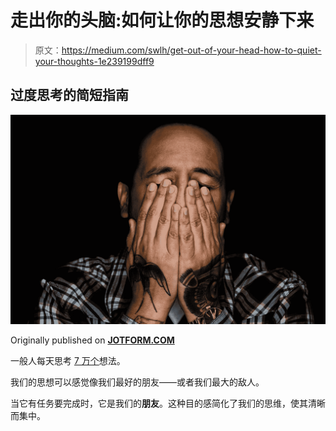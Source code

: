# 走出你的头脑:如何让你的思想安静下来

> 原文：<https://medium.com/swlh/get-out-of-your-head-how-to-quiet-your-thoughts-1e239199dff9>

## 过度思考的简短指南

![](img/d195005ae130f69980a9547da2da2692.png)

Originally published on [**JOTFORM.COM**](http://jotform.com)

一般人每天思考 [7 万个](https://www.huffingtonpost.co.uk/shahilla-barok/did-you-knowyou-have-betw_b_11819532.html)想法。

我们的思想可以感觉像我们最好的朋友——或者我们最大的敌人。

当它有任务要完成时，它是我们的**朋友**。这种目的感简化了我们的思维，使其清晰而集中。
